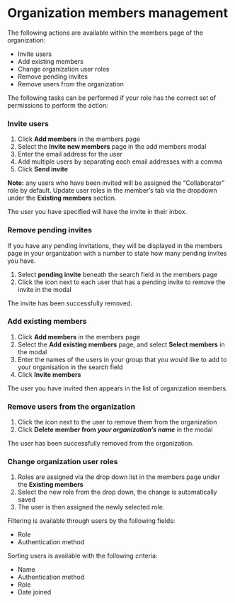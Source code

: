 # Organization members management

The following actions are available within the members page of the organization:

* Invite users
* Add existing members
* Change organization user roles 
* Remove pending invites
* Remove users from the organization 

The following tasks can be performed if your role has the correct set of permissions to perform the action:

### Invite users

1. Click **Add members** in the members page
2. Select the **Invite new members** page in the add members modal
3. Enter the email address for the user 
4. Add multiple users by separating each email addresses with a comma 
5. Click **Send invite**

**Note:** any users who have been invited will be assigned the “Collaborator” role by default. Update user roles in the member’s tab via the dropdown under the **Existing members** section.

The user you have specified will have the invite in their inbox. 

### Remove pending invites

If you have any pending invitations, they will be displayed in the members page in your organization with a number to state how many pending invites you have. 

1. Select **pending invite** beneath the search field in the members page
2. Click the icon next to each user that has a pending invite to remove the invite in the modal

The invite has been successfully removed.

### Add existing members 

1. Click **Add members** in the members page
2. Select the **Add existing members** page, and select **Select members** in the modal
3. Enter the names of the users in your group that you would like to add to your organisation in the search field
4. Click **Invite members**

The user you have invited then appears in the list of organization members.

### Remove users from the organization 

1. Click the icon next to the user to remove them from the organization
2. Click **Delete member from** _**your organization’s name**_ in the modal

The user has been successfully removed from the organization.

### Change organization user roles 

1. Roles are assigned via the drop down list in the members page under the **Existing members**
2. Select the new role from the drop down, the change is automatically saved
3. The user is then assigned the newly selected role. 

Filtering is available through users by the following fields: 

* Role
* Authentication method 

Sorting users is available with the following criteria:

* Name
* Authentication method
* Role
* Date joined

